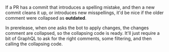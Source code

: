 If a PR has a commit that introduces a spelling mistake, and then a new commit cleans it up, or introduces new misspellings, it'd be nice if the older comment were collapsed as **outdated**.

In prerelease, when one asks the bot to apply changes, the changes comment are collapsed, so the collapsing code is ready. It'll just require a bit of GraphQL to ask for the right comments, some filtering, and then calling the collapsing code.
